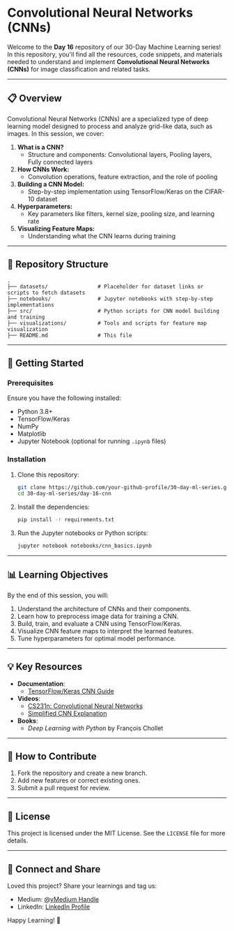 # Convolutional Neural Networks (CNNs)

Welcome to the **Day 16** repository of our 30-Day Machine Learning series! In this repository, you'll find all the resources, code snippets, and materials needed to understand and implement **Convolutional Neural Networks (CNNs)** for image classification and related tasks.

---

## 📋 **Overview**
Convolutional Neural Networks (CNNs) are a specialized type of deep learning model designed to process and analyze grid-like data, such as images. In this session, we cover:

1. **What is a CNN?**
   - Structure and components: Convolutional layers, Pooling layers, Fully connected layers
2. **How CNNs Work:**
   - Convolution operations, feature extraction, and the role of pooling
3. **Building a CNN Model:**
   - Step-by-step implementation using TensorFlow/Keras on the CIFAR-10 dataset
4. **Hyperparameters:**
   - Key parameters like filters, kernel size, pooling size, and learning rate
5. **Visualizing Feature Maps:**
   - Understanding what the CNN learns during training

---

## 📂 **Repository Structure**
```plaintext
.
├── datasets/                # Placeholder for dataset links or scripts to fetch datasets
├── notebooks/               # Jupyter notebooks with step-by-step implementations
├── src/                     # Python scripts for CNN model building and training
├── visualizations/          # Tools and scripts for feature map visualization
├── README.md                # This file
```

---

## 🚀 **Getting Started**
### Prerequisites
Ensure you have the following installed:
- Python 3.8+
- TensorFlow/Keras
- NumPy
- Matplotlib
- Jupyter Notebook (optional for running `.ipynb` files)

### Installation
1. Clone this repository:
   ```bash
   git clone https://github.com/your-github-profile/30-day-ml-series.git
   cd 30-day-ml-series/day-16-cnn
   ```
2. Install the dependencies:
   ```bash
   pip install -r requirements.txt
   ```
3. Run the Jupyter notebooks or Python scripts:
   ```bash
   jupyter notebook notebooks/cnn_basics.ipynb
   ```

---

## 📊 **Learning Objectives**
By the end of this session, you will:
1. Understand the architecture of CNNs and their components.
2. Learn how to preprocess image data for training a CNN.
3. Build, train, and evaluate a CNN using TensorFlow/Keras.
4. Visualize CNN feature maps to interpret the learned features.
5. Tune hyperparameters for optimal model performance.

---

## 💡 **Key Resources**
- **Documentation**:
  - [TensorFlow/Keras CNN Guide](https://www.tensorflow.org/tutorials/images/cnn)
- **Videos**:
  - [CS231n: Convolutional Neural Networks](https://youtu.be/FTr3n7uBIuE)
  - [Simplified CNN Explanation](https://youtu.be/YRhxdVk_sIs)
- **Books**:
  - *Deep Learning with Python* by François Chollet

---

## 🧪 **How to Contribute**
1. Fork the repository and create a new branch.
2. Add new features or correct existing ones.
3. Submit a pull request for review.

---

## 📝 **License**
This project is licensed under the MIT License. See the `LICENSE` file for more details.

---

## 🌟 **Connect and Share**
Loved this project? Share your learnings and tag us:
- Medium: [@yMedium Handle](https://medium.com/@gargkartik74)
- LinkedIn: [LinkedIn Profile](https://www.linkedin.com/in/kartik-garg-99a754252/)

Happy Learning! 🎉
